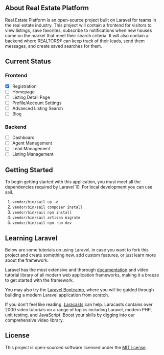 ## About Real Estate Platform

Real Estate Platform is an open-source project built on Laravel for teams in the real estate industry. This project will contain a frontend for visitors to view listings, save favorites, subscribe to notifications when new houses come on the market that meet their search criteria. It will also contain a backend where REALTORS® can keep track of their leads, send them messages, and create saved searches for them.

## Current Status

### Frontend

- [x] Registration
- [ ] Homepage
- [ ] Listing Detail Page
- [ ] Profile/Account Settings
- [ ] Advanced Listing Search
- [ ] Blog

### Backend

- [ ] Dashboard
- [ ] Agent Management
- [ ] Lead Management
- [ ] Listing Management

## Getting Started

To begin getting started with this application, you must meet all the dependencies required by Laravel 10. For local development you can use sail.

1.  `vendor/bin/sail up -d`
2.  `vendor/bin/sail composer install`
3.  `vendor/bin/sail npm install`
4.  `vendor/bin/sail artisan migrate`
5.  `vendor/bin/sail npm run dev`

## Learning Laravel

Below are some tutorials on using Laravel, in case you want to fork this project and create something new, add custom features, or just learn more about the framework.

Laravel has the most extensive and thorough [documentation](https://laravel.com/docs) and video tutorial library of all modern web application frameworks, making it a breeze to get started with the framework.

You may also try the [Laravel Bootcamp](https://bootcamp.laravel.com), where you will be guided through building a modern Laravel application from scratch.

If you don't feel like reading, [Laracasts](https://laracasts.com) can help. Laracasts contains over 2000 video tutorials on a range of topics including Laravel, modern PHP, unit testing, and JavaScript. Boost your skills by digging into our comprehensive video library.

## License

This project is open-sourced software licensed under the [MIT license](https://opensource.org/licenses/MIT).
